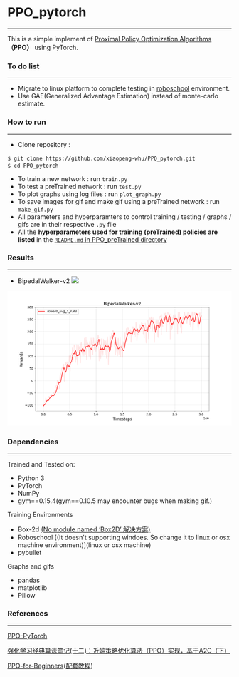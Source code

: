 # PPO_pytorch
---
This is a simple implement of [Proximal Policy Optimization Algorithms](https://arxiv.org/abs/1707.06347)**（PPO）** using PyTorch.

### To do list
---
* Migrate to linux platform to complete testing in [roboschool](https://github.com/openai/roboschool) environment.
* Use GAE(Generalized Advantage Estimation) instead of monte-carlo estimate.

### How to run
---
* Clone repository :
```
$ git clone https://github.com/xiaopeng-whu/PPO_pytorch.git 
$ cd PPO_pytorch
```
- To train a new network : run `train.py`
- To test a preTrained network : run `test.py`
- To plot graphs using log files : run `plot_graph.py`
- To save images for gif and make gif using a preTrained network : run `make_gif.py`
- All parameters and hyperparamters to control training / testing / graphs / gifs are in their respective `.py` file
- All the **hyperparameters used for training (preTrained) policies are listed** in the [`README.md` in PPO_preTrained directory](https://github.com/nikhilbarhate99/PPO-PyTorch/tree/master/PPO_preTrained)

### Results
---
* BipedalWalker-v2
![](/PPO_gifs/BipedalWalker-v2/PPO_BipedalWalker-v2_gif_0.gif)

![](/PPO_figs/BipedalWalker-v2/PPO_BipedalWalker-v2_fig_0.png)

### Dependencies
---
Trained and Tested on:
- Python 3
- PyTorch
- NumPy
- gym==0.15.4(gym==0.10.5 may encounter bugs when making gif.)

Training Environments 
- Box-2d [(No module named ‘Box2D’ 解决方案)](https://ithelp.ithome.com.tw/articles/10229349)
- Roboschool [(It doesn't supporting windoes. So change it to linux or osx machine environment)](linux or osx machine)
- pybullet

Graphs and gifs
- pandas
- matplotlib
- Pillow

### References
---
[PPO-PyTorch](https://github.com/nikhilbarhate99/PPO-PyTorch)

[强化学习经典算法笔记(十二)：近端策略优化算法（PPO）实现，基于A2C（下）](https://blog.csdn.net/hhy_csdn/article/details/107043832)

[PPO-for-Beginners](https://github.com/ericyangyu/PPO-for-Beginners)([配套教程](https://medium.com/@eyyu/coding-ppo-from-scratch-with-pytorch-part-1-4-613dfc1b14c8.))